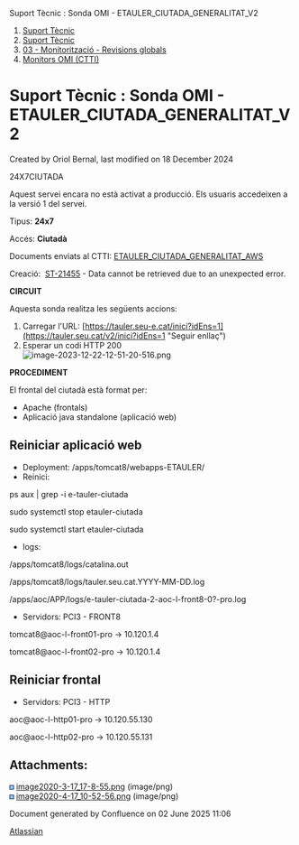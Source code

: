 Suport Tècnic : Sonda OMI - ETAULER\_CIUTADA\_GENERALITAT\_V2  

1.  [Suport Tècnic](index.html)
2.  [Suport Tècnic](13893782.html)
3.  [03 - Monitorització - Revisions globals](26313327.html)
4.  [Monitors OMI (CTTI)](26313608.html)

Suport Tècnic : Sonda OMI - ETAULER\_CIUTADA\_GENERALITAT\_V2
=============================================================

Created by Oriol Bernal, last modified on 18 December 2024

24X7CIUTADA

  

Aquest servei encara no està activat a producció. Els usuaris accedeixen a la versió 1 del servei.

Tipus: **24x7**

Accés: **Ciutadà**

Documents enviats al CTTI: [ETAULER\_CIUTADA\_GENERALITAT\_AWS](https://llicenciesaoc.sharepoint.com/:f:/s/Tecnologia/EhO-z6Jfc-VBlGGgc-4PUxIB25OYBNAvYo68mMt3dN47Ig?e=3dqjZj)

Creació:  [ST-21455](https://contacte.aoc.cat/browse/ST-21455?src=confmacro) - Data cannot be retrieved due to an unexpected error.

**CIRCUIT**

Aquesta sonda realitza les següents accions:

1.  Carregar l'URL: [https://tauler.seu-e.cat/inici?idEns=1](https://tauler.seu.cat/v2/inici?idEns=1 "Seguir enllaç")
2.  Esperar un codi HTTP 200  
    ![image-2023-12-22-12-51-20-516.png](https://contacte.aoc.cat/secure/attachment/110047/image-2023-12-22-12-51-20-516.png)

**PROCEDIMENT**

El frontal del ciutadà està format per:

*   Apache (frontals)
*   Aplicació java standalone (aplicació web)

Reiniciar aplicació web
-----------------------

*   Deployment: /apps/tomcat8/webapps-ETAULER/
*   Reinici:

ps aux | grep -i e-tauler-ciutada

sudo systemctl stop etauler-ciutada

sudo systemctl start etauler-ciutada

*   logs:

/apps/tomcat8/logs/catalina.out

/apps/tomcat8/logs/tauler.seu.cat.YYYY-MM-DD.log

/apps/aoc/APP/logs/e-tauler-ciutada-2-aoc-l-front8-0?-pro.log

*   Servidors: PCI3 - FRONT8

tomcat8@aoc-l-front01-pro → 10.120.1.4

tomcat8@aoc-l-front02-pro → 10.120.1.4

Reiniciar frontal
-----------------

*   Servidors: PCI3 - HTTP

aoc@aoc-l-http01-pro → 10.120.55.130

aoc@aoc-l-http02-pro → 10.120.55.131

  

  

Attachments:
------------

![](images/icons/bullet_blue.gif) [image2020-3-17\_17-8-55.png](attachments/100008628/100008629.png) (image/png)  
![](images/icons/bullet_blue.gif) [image2020-4-17\_10-52-56.png](attachments/100008628/100008630.png) (image/png)  

Document generated by Confluence on 02 June 2025 11:06

[Atlassian](http://www.atlassian.com/)